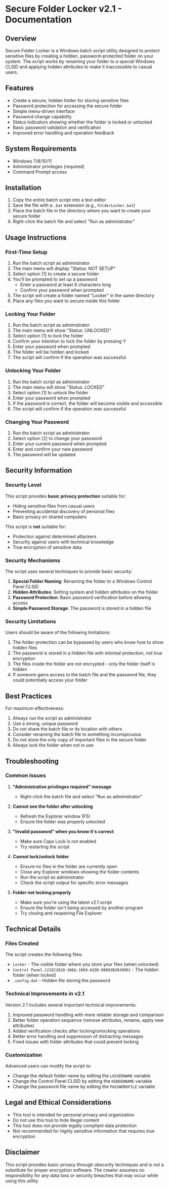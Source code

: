 # Secure Folder Locker v2.1 - Documentation

## Overview

Secure Folder Locker is a Windows batch script utility designed to protect sensitive files by creating a hidden, password-protected folder on your system. The script works by renaming your folder to a special Windows CLSID and applying hidden attributes to make it inaccessible to casual users.

## Features

- Create a secure, hidden folder for storing sensitive files
- Password protection for accessing the secure folder
- Simple menu-driven interface
- Password change capability
- Status indicators showing whether the folder is locked or unlocked
- Basic password validation and verification
- Improved error handling and operation feedback

## System Requirements

- Windows 7/8/10/11
- Administrator privileges (required)
- Command Prompt access

## Installation

1. Copy the entire batch script into a text editor
2. Save the file with a `.bat` extension (e.g., `FolderLocker.bat`)
3. Place the batch file in the directory where you want to create your secure folder
4. Right-click the batch file and select "Run as administrator"

## Usage Instructions

### First-Time Setup

1. Run the batch script as administrator
2. The main menu will display "Status: NOT SETUP"
3. Select option [1] to create a secure folder
4. You'll be prompted to set up a password
   - Enter a password at least 6 characters long
   - Confirm your password when prompted
5. The script will create a folder named "Locker" in the same directory
6. Place any files you want to secure inside this folder

### Locking Your Folder

1. Run the batch script as administrator
2. The main menu will show "Status: UNLOCKED"
3. Select option [1] to lock the folder
4. Confirm your intention to lock the folder by pressing Y
5. Enter your password when prompted
6. The folder will be hidden and locked
7. The script will confirm if the operation was successful

### Unlocking Your Folder

1. Run the batch script as administrator
2. The main menu will show "Status: LOCKED"
3. Select option [1] to unlock the folder
4. Enter your password when prompted
5. If the password is correct, the folder will become visible and accessible
6. The script will confirm if the operation was successful

### Changing Your Password

1. Run the batch script as administrator
2. Select option [2] to change your password
3. Enter your current password when prompted
4. Enter and confirm your new password
5. The password will be updated

## Security Information

### Security Level

This script provides **basic privacy protection** suitable for:
- Hiding sensitive files from casual users
- Preventing accidental discovery of personal files
- Basic privacy on shared computers

This script is **not** suitable for:
- Protection against determined attackers
- Security against users with technical knowledge
- True encryption of sensitive data

### Security Mechanisms

The script uses several techniques to provide basic security:
1. **Special Folder Naming**: Renaming the folder to a Windows Control Panel CLSID
2. **Hidden Attributes**: Setting system and hidden attributes on the folder
3. **Password Protection**: Basic password verification before allowing access
4. **Simple Password Storage**: The password is stored in a hidden file

### Security Limitations

Users should be aware of the following limitations:
1. The folder protection can be bypassed by users who know how to show hidden files
2. The password is stored in a hidden file with minimal protection, not true encryption
3. The files inside the folder are not encrypted - only the folder itself is hidden
4. If someone gains access to the batch file and the password file, they could potentially access your folder

## Best Practices

For maximum effectiveness:
1. Always run the script as administrator
2. Use a strong, unique password
3. Do not share the batch file or its location with others
4. Consider renaming the batch file to something inconspicuous
5. Do not store the only copy of important files in the secure folder
6. Always lock the folder when not in use

## Troubleshooting

### Common Issues

1. **"Administrative privileges required" message**
   - Right-click the batch file and select "Run as administrator"

2. **Cannot see the folder after unlocking**
   - Refresh the Explorer window (F5)
   - Ensure the folder was properly unlocked

3. **"Invalid password" when you know it's correct**
   - Make sure Caps Lock is not enabled
   - Try restarting the script

4. **Cannot lock/unlock folder**
   - Ensure no files in the folder are currently open
   - Close any Explorer windows showing the folder contents
   - Run the script as administrator
   - Check the script output for specific error messages

5. **Folder not locking properly**
   - Make sure you're using the latest v2.1 script 
   - Ensure the folder isn't being accessed by another program
   - Try closing and reopening File Explorer

## Technical Details

### Files Created

The script creates the following files:
- `Locker` - The visible folder where you store your files (when unlocked)
- `Control Panel.{21EC2020-3AEA-1069-A2DD-08002B30309D}` - The hidden folder (when locked)
- `.config.dat` - Hidden file storing the password

### Technical Improvements in v2.1

Version 2.1 includes several important technical improvements:
1. Improved password handling with more reliable storage and comparison
2. Better folder operation sequence (remove attributes, rename, apply new attributes)
3. Added verification checks after locking/unlocking operations
4. Better error handling and suppression of distracting messages
5. Fixed issues with folder attributes that could prevent locking

### Customization

Advanced users can modify the script to:
- Change the default folder name by editing the `LOCKERNAME` variable
- Change the Control Panel CLSID by editing the `HIDDENNAME` variable
- Change the password file name by editing the `PASSWORDFILE` variable

## Legal and Ethical Considerations

- This tool is intended for personal privacy and organization
- Do not use this tool to hide illegal content
- This tool does not provide legally compliant data protection
- Not recommended for highly sensitive information that requires true encryption

## Disclaimer

This script provides basic privacy through obscurity techniques and is not a substitute for proper encryption software. The creator assumes no responsibility for any data loss or security breaches that may occur while using this utility.
